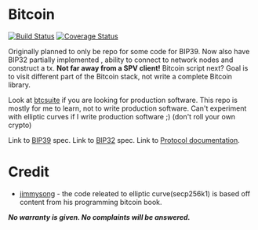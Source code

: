 # Bitcoin

[![Build Status](https://travis-ci.org/2xic/bip-39.svg?branch=master)](https://travis-ci.org/2xic/bip-39)
[![Coverage Status](https://coveralls.io/repos/github/2xic/bip-39/badge.svg?branch=master)](https://coveralls.io/github/2xic/bip-39?branch=master)

Originally planned to only be repo for some code for BIP39. Now also have BIP32 partially implemented , ability to connect to network nodes and construct a tx. **Not far away from a SPV client!** Bitcoin script next? Goal is to visit different part of the Bitcoin stack, not write a complete Bitcoin library.

Look at [btcsuite](https://github.com/btcsuite) if you are looking for production software. This repo is mostly for me to learn, not to write production software. Can't experiment with elliptic curves if I write production software ;) (don't roll your own crypto)

Link to [BIP39](https://github.com/bitcoin/bips/blob/master/bip-0039.mediawiki) spec. 
Link to [BIP32](https://github.com/bitcoin/bips/blob/master/bip-0032.mediawiki) spec.
Link to [Protocol documentation](https://en.bitcoin.it/wiki/Protocol_documentation).

# Credit
- [jimmysong](https://github.com/jimmysong/programmingbitcoin) - the code releated to elliptic curve(secp256k1) is based off content from his programming bitcoin book. 


***No warranty is given. No complaints will be answered.***